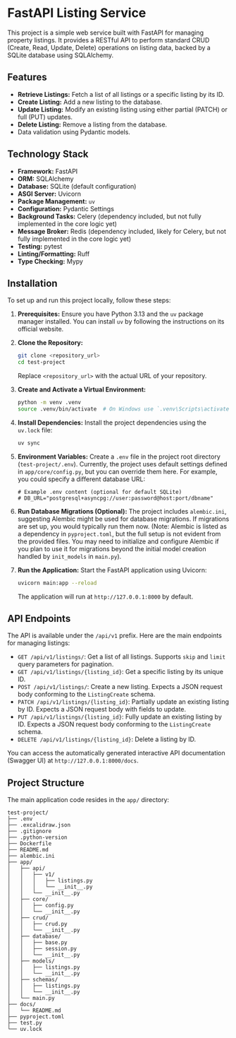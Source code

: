 # FastAPI Listing Service

This project is a simple web service built with FastAPI for managing property listings. It provides a RESTful API to perform standard CRUD (Create, Read, Update, Delete) operations on listing data, backed by a SQLite database using SQLAlchemy.

## Features

- **Retrieve Listings:** Fetch a list of all listings or a specific listing by its ID.
- **Create Listing:** Add a new listing to the database.
- **Update Listing:** Modify an existing listing using either partial (PATCH) or full (PUT) updates.
- **Delete Listing:** Remove a listing from the database.
- Data validation using Pydantic models.

## Technology Stack

- **Framework:** FastAPI
- **ORM:** SQLAlchemy
- **Database:** SQLite (default configuration)
- **ASGI Server:** Uvicorn
- **Package Management:** `uv`
- **Configuration:** Pydantic Settings
- **Background Tasks:** Celery (dependency included, but not fully implemented in the core logic yet)
- **Message Broker:** Redis (dependency included, likely for Celery, but not fully implemented in the core logic yet)
- **Testing:** pytest
- **Linting/Formatting:** Ruff
- **Type Checking:** Mypy

## Installation

To set up and run this project locally, follow these steps:

1.  **Prerequisites:** Ensure you have Python 3.13 and the `uv` package manager installed. You can install `uv` by following the instructions on its official website.

2.  **Clone the Repository:**
    ```bash
    git clone <repository_url>
    cd test-project
    ```
    Replace `<repository_url>` with the actual URL of your repository.

3.  **Create and Activate a Virtual Environment:**
    ```bash
    python -m venv .venv
    source .venv/bin/activate  # On Windows use `.venv\Scripts\activate`
    ```

4.  **Install Dependencies:**
    Install the project dependencies using the `uv.lock` file:
    ```bash
    uv sync
    ```

5.  **Environment Variables:**
    Create a `.env` file in the project root directory (`test-project/.env`). Currently, the project uses default settings defined in `app/core/config.py`, but you can override them here. For example, you could specify a different database URL:
    ```dotenv
    # Example .env content (optional for default SQLite)
    # DB_URL="postgresql+asyncpg://user:password@host:port/dbname"
    ```

6.  **Run Database Migrations (Optional):**
    The project includes `alembic.ini`, suggesting Alembic might be used for database migrations. If migrations are set up, you would typically run them now. (Note: Alembic is listed as a dependency in `pyproject.toml`, but the full setup is not evident from the provided files. You may need to initialize and configure Alembic if you plan to use it for migrations beyond the initial model creation handled by `init_models` in `main.py`).

7.  **Run the Application:**
    Start the FastAPI application using Uvicorn:
    ```bash
    uvicorn main:app --reload
    ```
    The application will run at `http://127.0.0.1:8000` by default.

## API Endpoints

The API is available under the `/api/v1` prefix. Here are the main endpoints for managing listings:

-   `GET /api/v1/listings/`: Get a list of all listings. Supports `skip` and `limit` query parameters for pagination.
-   `GET /api/v1/listings/{listing_id}`: Get a specific listing by its unique ID.
-   `POST /api/v1/listings/`: Create a new listing. Expects a JSON request body conforming to the `ListingCreate` schema.
-   `PATCH /api/v1/listings/{listing_id}`: Partially update an existing listing by ID. Expects a JSON request body with fields to update.
-   `PUT /api/v1/listings/{listing_id}`: Fully update an existing listing by ID. Expects a JSON request body conforming to the `ListingCreate` schema.
-   `DELETE /api/v1/listings/{listing_id}`: Delete a listing by ID.

You can access the automatically generated interactive API documentation (Swagger UI) at `http://127.0.0.1:8000/docs`.

## Project Structure

The main application code resides in the `app/` directory:

```/dev/null/path
test-project/
├── .env
├── .excalidraw.json
├── .gitignore
├── .python-version
├── Dockerfile
├── README.md
├── alembic.ini
├── app/
│   ├── api/
│   │   ├── v1/
│   │   │   ├── listings.py
│   │   │   └── __init__.py
│   │   └── __init__.py
│   ├── core/
│   │   ├── config.py
│   │   └── __init__.py
│   ├── crud/
│   │   ├── crud.py
│   │   └── __init__.py
│   ├── database/
│   │   ├── base.py
│   │   ├── session.py
│   │   └── __init__.py
│   ├── models/
│   │   ├── listings.py
│   │   └── __init__.py
│   ├── schemas/
│   │   ├── listings.py
│   │   └── __init__.py
│   └── main.py
├── docs/
│   └── README.md
├── pyproject.toml
├── test.py
└── uv.lock
